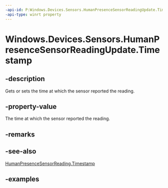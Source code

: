 ```yaml
---
-api-id: P:Windows.Devices.Sensors.HumanPresenceSensorReadingUpdate.Timestamp
-api-type: winrt property
---
```


# Windows.Devices.Sensors.HumanPresenceSensorReadingUpdate.Timestamp

<!--
public System.Nullable<System.DateTimeOffset> Timestamp { get; set; }
-->

## -description

Gets or sets the time at which the sensor reported the reading.

## -property-value

The time at which the sensor reported the reading.

## -remarks

## -see-also

[HumanPresenceSensorReading.Timestamp](humanpresencesensorreading_timestamp.md)

## -examples
